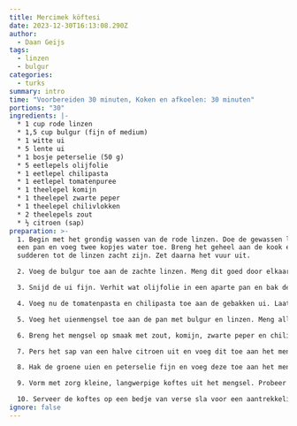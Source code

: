 ```yaml
---
title: Mercimek köftesi
date: 2023-12-30T16:13:08.290Z
author:
  - Daan Geijs
tags:
  - linzen
  - bulgur
categories:
  - turks
summary: intro
time: "Voorbereiden 30 minuten, Koken en afkoelen: 30 minuten"
portions: "30"
ingredients: |-
  * 1 cup rode linzen
  * 1,5 cup bulgur (fijn of medium)
  * 1 witte ui
  * 5 lente ui
  * 1 bosje peterselie (50 g)
  * 5 eetlepels olijfolie
  * 1 eetlepel chilipasta
  * 1 eetlepel tomatenpuree
  * 1 theelepel komijn
  * 1 theelepel zwarte peper
  * 1 theelepel chilivlokken
  * 2 theelepels zout
  * ½ citroen (sap)
preparation: >-
  1. Begin met het grondig wassen van de rode linzen. Doe de gewassen linzen in
  een pan en voeg twee kopjes water toe. Breng het geheel aan de kook en laat
  sudderen tot de linzen zacht zijn. Zet daarna het vuur uit.

  2. Voeg de bulgur toe aan de zachte linzen. Meng dit goed door elkaar. Dek de pan af en laat het mengsel ongeveer 30 minuten staan, zodat de bulgur kan wellen.

  3. Snijd de ui fijn. Verhit wat olijfolie in een aparte pan en bak de ui tot deze zacht en doorschijnend is.

  4. Voeg nu de tomatenpasta en chilipasta toe aan de gebakken ui. Laat dit mengsel enkele minuten samen bakken zodat de smaken goed kunnen mengen.

  5. Voeg het uienmengsel toe aan de pan met bulgur en linzen. Meng alles grondig zodat de ingrediënten goed verspreid zijn.

  6. Breng het mengsel op smaak met zout, komijn, zwarte peper en chilivlokken. Roer het geheel nogmaals goed door.

  7. Pers het sap van een halve citroen uit en voeg dit toe aan het mengsel voor een frisse toets.

  8. Hak de groene uien en peterselie fijn en voeg deze toe aan het mengsel. Meng dit voorzichtig door.

  9. Vorm met zorg kleine, langwerpige koftes uit het mengsel. Probeer de koftes gelijkmatig te vormen voor een consistente presentatie.

  10. Serveer de koftes op een bedje van verse sla voor een aantrekkelijke presentatie.
ignore: false
---
```

